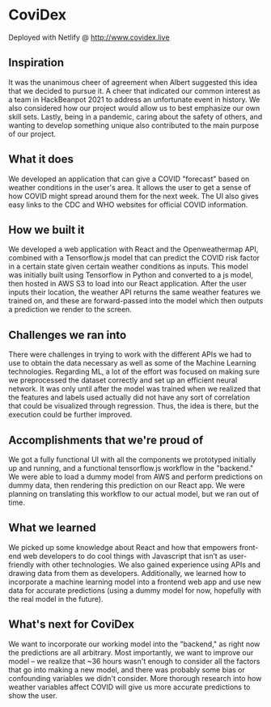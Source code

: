 # CoviDex
Deployed with Netlify @ http://www.covidex.live
## Inspiration
It was the unanimous cheer of agreement when Albert suggested this idea that we decided to pursue it. A cheer that indicated our common interest as a team in HackBeanpot 2021 to address an unfortunate event in history. We also considered how our project would allow us to best emphasize our own skill sets. Lastly, being in a pandemic, caring about the safety of others, and wanting to develop something unique also contributed to the main purpose of our project.

## What it does
We developed an application that can give a COVID "forecast" based on weather conditions in the user's area. It allows the user to get a sense of how COVID might spread around them for the next week. The UI also gives easy links to the CDC and WHO websites for official COVID information.

## How we built it
We developed a web application with React and the Openweathermap API, combined with a Tensorflow.js model that can predict the COVID risk factor in a certain state given certain weather conditions as inputs. This model was initially built using Tensorflow in Python and converted to a js model, then hosted in AWS S3 to load into our React application. After the user inputs their location, the weather API returns the same weather features we trained on, and these are forward-passed into the model which then outputs a prediction we render to the screen. 

## Challenges we ran into
There were challenges in trying to work with the different APIs we had to use to obtain the data necessary as well as some of the Machine Learning technologies. Regarding ML, a lot of the effort was focused on making sure we preprocessed the dataset correctly and set up an efficient neural network. It was only until after the model was trained when we realized that the features and labels used actually did not have any sort of correlation that could be visualized through regression. Thus, the idea is there, but the execution could be further improved.

## Accomplishments that we're proud of
We got a fully functional UI with all the components we prototyped initially up and running, and a functional tensorflow.js workflow in the "backend." We were able to load a dummy model from AWS and perform predictions on dummy data, then rendering this prediction on our React app. We were planning on translating this workflow to our actual model, but we ran out of time. 

## What we learned
We picked up some knowledge about React and how that empowers front-end web developers to do cool things with Javascript that isn’t as user-friendly with other technologies. We also gained experience using APIs and drawing data from them as developers. Additionally, we learned how to incorporate a machine learning model into a frontend web app and use new data for accurate predictions (using a dummy model for now, hopefully with the real model in the future). 

## What's next for CoviDex
We want to incorporate our working model into the "backend," as right now the predictions are all arbitrary. Most importantly, we want to improve our model – we realize that ~36 hours wasn't enough to consider all the factors that go into making a new model, and there was probably some bias or confounding variables we didn't consider. More thorough research into how weather variables affect COVID will give us more accurate predictions to show the user. 
